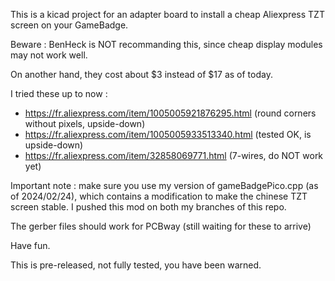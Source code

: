 
This is a kicad project for an adapter board to install a cheap Aliexpress TZT screen on your GameBadge.

Beware : BenHeck is NOT recommanding this, since cheap display modules may not work well.

On another hand, they cost about $3 instead of $17 as of today.

I tried these up to now :
 
 - <url>https://fr.aliexpress.com/item/1005005921876295.html</url> (round corners without pixels, upside-down)
 - <url>https://fr.aliexpress.com/item/1005005933513340.html</url> (tested OK, is upside-down)
 - <url>https://fr.aliexpress.com/item/32858069771.html</url> (7-wires, do NOT work yet)

Important note : make sure you use my version of gameBadgePico.cpp (as of 2024/02/24), which contains a modification to make the chinese TZT screen stable.
I pushed this mod on both my branches of this repo.

The gerber files should work for PCBway (still waiting for these to arrive)

Have fun.

This is pre-released, not fully tested, you have been warned.

